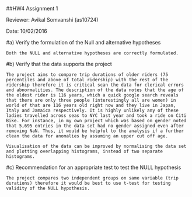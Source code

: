 ##HW4 Assignment 1

Reviewer: Avikal Somvanshi (as10724)

Date: 10/02/2016

#a) Verify the formulation of the Null and alternative hypotheses

    Both the NULL and alternative hypotheses are correctly formulated.

#b) Verify that the data supports the project

    The project aims to compare trip durations of older riders (75 percentiles and above of total ridership) with the rest of the ridership therefore it is critical scan the data for clerical errors and abnormalities. The description of the data notes that the age of the oldest rider is 116 years, which a quick google search reveals that there are only three people (interestingly all are women) in world of that are 116 years old right now and they live in Japan, Italy and Jamaica respectively. It is highly unlikely any of these ladies travelled across seas to NYC last year and took a ride on Citi Bike. For instance, in my own project which was based on gender noted that 5,695 entries in the data set had no gender assigned even after removing NaN. Thus, it would be helpful to the analysis if a further clean the data for anomalies by assuming an upper cut off age. 
    
    Visualisation of the data can be improved by normalising the data set and plotting overlapping histograms, instead of two separate histograms. 

#c) Recommendation for an appropriate test to test the NULL hypothesis

    The project compares two independent groups on same variable (trip durations) therefore it would be best to use t-test for testing validity of the NULL hypothesis.
